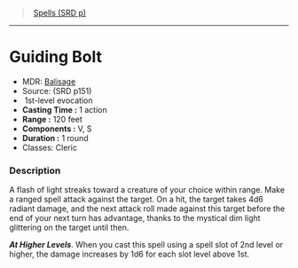 ﻿---
!SpellItem
Name: Guiding Bolt
AltName: '[Balisage](hd_spells_balisage.md)'
Type: evocation
Level: 1
CastingTime: 1 action
Range: 120 feet
Components: V, S
Duration: 1 round
Classes: Cleric
Family: SpellVO
Source: (SRD p151)
Id: spells_vo.md#guiding-bolt
ParentLink: spells_vo.md#spells-srd-p
ParentName: Spells (SRD p)
NameLevel: 1
Attributes:
  Name: Guiding Bolt
  Markdown: >+
    # <!--Name-->Guiding Bolt<!--/Name-->


    - MDR: <!--AltName-->[Balisage](hd_spells_balisage.md)<!--/AltName-->

    - Source: <!--Source-->(SRD p151)<!--/Source-->

    -  <!--Level-->1<!--/Level-->st-level <!--Type-->evocation<!--/Type-->

    - **Casting Time :** <!--CastingTime-->1 action<!--/CastingTime-->

    - **Range :** <!--Range-->120 feet<!--/Range-->

    - **Components :** <!--Components-->V, S<!--/Components-->

    - **Duration :** <!--Duration-->1 round<!--/Duration-->

    - Classes: <!--Classes-->Cleric<!--/Classes-->


    ### Description


    A flash of light streaks toward a creature of your choice within range. Make a ranged spell attack against the target. On a hit, the target takes 4d6 radiant damage, and the next attack roll made against this target before the end of your next turn has advantage, thanks to the mystical dim light glittering on the target until then.


    **_At Higher Levels_**. When you cast this spell using a spell slot of 2nd level or higher, the damage increases by 1d6 for each slot level above 1st.

  AltName: '[Balisage](hd_spells_balisage.md)'
  Source: (SRD p151)
  Level: 1
  Type: evocation
  CastingTime: 1 action
  Range: 120 feet
  Components: V, S
  Duration: 1 round
  Classes: Cleric
AttributesDictionary: >+
  Name: Guiding Bolt

  Markdown: >+

    # <!--Name-->Guiding Bolt<!--/Name-->





    - MDR: <!--AltName-->[Balisage](hd_spells_balisage.md)<!--/AltName-->



    - Source: <!--Source-->(SRD p151)<!--/Source-->



    -  <!--Level-->1<!--/Level-->st-level <!--Type-->evocation<!--/Type-->



    - **Casting Time :** <!--CastingTime-->1 action<!--/CastingTime-->



    - **Range :** <!--Range-->120 feet<!--/Range-->



    - **Components :** <!--Components-->V, S<!--/Components-->



    - **Duration :** <!--Duration-->1 round<!--/Duration-->



    - Classes: <!--Classes-->Cleric<!--/Classes-->





    ### Description





    A flash of light streaks toward a creature of your choice within range. Make a ranged spell attack against the target. On a hit, the target takes 4d6 radiant damage, and the next attack roll made against this target before the end of your next turn has advantage, thanks to the mystical dim light glittering on the target until then.





    **_At Higher Levels_**. When you cast this spell using a spell slot of 2nd level or higher, the damage increases by 1d6 for each slot level above 1st.



  AltName: '[Balisage](hd_spells_balisage.md)'

  Source: (SRD p151)

  Level: 1

  Type: evocation

  CastingTime: 1 action

  Range: 120 feet

  Components: V, S

  Duration: 1 round

  Classes: Cleric

---
> [Spells (SRD p)](srd_spells.md)

---

# Guiding Bolt

- MDR: [Balisage](hd_spells_balisage.md)
- Source: (SRD p151)
-  1st-level evocation
- **Casting Time :** 1 action
- **Range :** 120 feet
- **Components :** V, S
- **Duration :** 1 round
- Classes: Cleric

### Description

A flash of light streaks toward a creature of your choice within range. Make a ranged spell attack against the target. On a hit, the target takes 4d6 radiant damage, and the next attack roll made against this target before the end of your next turn has advantage, thanks to the mystical dim light glittering on the target until then.

**_At Higher Levels_**. When you cast this spell using a spell slot of 2nd level or higher, the damage increases by 1d6 for each slot level above 1st.


